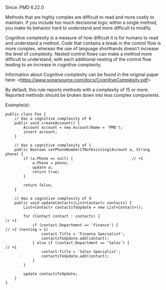 Since: PMD 6.22.0

Methods that are highly complex are difficult to read and more costly to maintain. If you include too much decisional
logic within a single method, you make its behavior hard to understand and more difficult to modify.

Cognitive complexity is a measure of how difficult it is for humans to read and understand a method. Code that contains
a break in the control flow is more complex, whereas the use of language shorthands doesn't increase the level of
complexity. Nested control flows can make a method more difficult to understand, with each additional nesting of the
control flow leading to an increase in cognitive complexity.

Information about Cognitive complexity can be found in the original paper here:
&lt;https://www.sonarsource.com/docs/CognitiveComplexity.pdf&gt;

By default, this rule reports methods with a complexity of 15 or more. Reported methods should be broken down into less
complex components.

Example(s):
```
public class Foo {
    // Has a cognitive complexity of 0
    public void createAccount() {
        Account account = new Account(Name = 'PMD');
        insert account;
    }

    // Has a cognitive complexity of 1
    public Boolean setPhoneNumberIfNotExisting(Account a, String phone) {
        if (a.Phone == null) {                          // +1
            a.Phone = phone;
            update a;
            return true;
        }

        return false;
    }

    // Has a cognitive complexity of 4
    public void updateContacts(List<Contact> contacts) {
        List<Contact> contactsToUpdate = new List<Contact>();

        for (Contact contact : contacts) {                           // +1
            if (contact.Department == 'Finance') {                   // +2 (nesting = 1)
                contact.Title = 'Finance Specialist';
                contactsToUpdate.add(contact);
            } else if (contact.Department == 'Sales') {              // +1
                contact.Title = 'Sales Specialist';
                contactsToUpdate.add(contact);
            }
        }

        update contactsToUpdate;
    }
}
```
